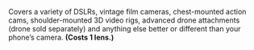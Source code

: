 Covers a variety of DSLRs, vintage film cameras, chest-mounted action cams, shoulder-mounted 3D video rigs, advanced drone attachments (drone sold separately) and anything else better or different than your phone’s camera. **(Costs 1 lens.)**